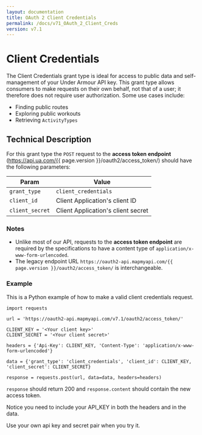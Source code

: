 ```yaml
---
layout: documentation
title: OAuth 2 Client Credentials
permalink: /docs/v71_OAuth_2_Client_Creds
version: v7.1
---
```


# <a name="client_credentials"></a> Client Credentials

The Client Credentials grant type is ideal for access to public data and self-management
of your Under Armour API key. This grant type allows consumers to make requests on their own behalf,
not that of a user; it therefore does not require user authorization.
Some use cases include:

  * Finding public routes
  * Exploring public workouts
  * Retrieving `ActivityTypes`

## <a name="tech_desc"></a> Technical Description

For this grant type the `POST` request to the **access token endpoint** (https://api.ua.com/{{ page.version }}/oauth2/access_token/)
should have the following parameters:

| Param           | Value
|-----------------|-------
| `grant_type`    | `client_credentials`
| `client_id`     | Client Application's client ID
| `client_secret` | Client Application's client secret


### Notes

* Unlike most of our API, requests to the **access token endpoint** are required by the specifications to have a content
  type of `application/x-www-form-urlencoded`.
* The legacy endpoint URL `https://oauth2-api.mapmyapi.com/{{ page.version }}/oauth2/access_token/` is interchangeable.

### Example

This is a Python example of how to make a valid client credentials request.

```
import requests

url = 'https://oauth2-api.mapmyapi.com/v7.1/oauth2/access_token/'

CLIENT_KEY = '<Your client key>'
CLIENT_SECRET = '<Your client secret>'

headers = {'Api-Key': CLIENT_KEY, 'Content-Type': 'application/x-www-form-urlencoded'}

data = {'grant_type': 'client_credentials', 'client_id': CLIENT_KEY, 'client_secret': CLIENT_SECRET}

response = requests.post(url, data=data, headers=headers)
```

`response` should return 200 and `response.content` should contain the new access token.

Notice you need to include your API_KEY in both the headers and in the data.

Use your own api key and secret pair when you try it.